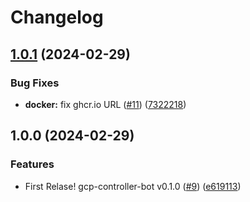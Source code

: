 # Changelog

## [1.0.1](https://github.com/m1sk9/gcp-controller-bot/compare/gcp-controller-bot-v1.0.0...gcp-controller-bot-v1.0.1) (2024-02-29)


### Bug Fixes

* **docker:** fix ghcr.io URL ([#11](https://github.com/m1sk9/gcp-controller-bot/issues/11)) ([7322218](https://github.com/m1sk9/gcp-controller-bot/commit/73222187e7f40ccce741fe8388f4a4aa63316771))

## 1.0.0 (2024-02-29)


### Features

* First Relase! gcp-controller-bot v0.1.0 ([#9](https://github.com/m1sk9/gcp-controller-bot/issues/9)) ([e619113](https://github.com/m1sk9/gcp-controller-bot/commit/e61911354aa79ff7baebdc7e2440a07830017c4b))
